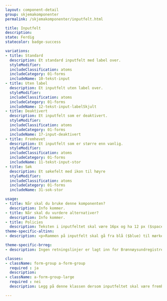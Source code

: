 ```yaml
---
layout: component-detail
group: skjemakomponenter
permalink: /skjemakomponenter/inputfelt.html

title: Inputfelt
description:
state: Ferdig
statecolor: badge-success

variations:
- title: Standard
  description: Et standard inputfelt med label over.
  styleModifier:
  includeClassification: atoms
  includeCategory: 01-forms
  includeName: 10-tekst-input
- title: Uten label
  description: Et inputfelt uten label over.
  styleModifier:
  includeClassification: atoms
  includeCategory: 01-forms
  includeName: 12-tekst-input-labelSkjult
- title: Deaktivert
  description: Et inputfelt som er deaktivert.
  styleModifier:
  includeClassification: atoms
  includeCategory: 01-forms
  includeName: 17-input-deaktivert
- title: Fremhevet
  description: Et inputfelt som er større enn vanlig.
  styleModifier:
  includeClassification: atoms
  includeCategory: 01-forms
  includeName: 11-tekst-input-stor
- title: Søk
  description: Et søkefelt med ikon til høyre
  styleModifier:
  includeClassification: atoms
  includeCategory: 01-forms
  includeName: 31-sok-stor

usage:
- title: Når skal du bruke denne komponenten?
  description: Info kommer.
- title: Når skal du vurdere alternativer?
  description: Info kommer.
- title: Policies
  description: Teksten i inputfeltet skal være 16px og ha 12 px ($spacer) padding fra venstre. Stort inputfelt skal ha 18px ($spacer * 1,5) padding fra venstre. Dersom det er ikon til venstre eller høyre i inputfeltet skal dette ha 6px ($spacer / 2) padding left og padding right. Venstre-ikoner på inputfelt skal ikke vises på skjermer mindre enn MD (768px). Org nr. skal formatteres xxx xxx xxx inne i inputfeltet. <p>Søkefelt med autocomplete eller autogenerert resultat skal ikke ha søke-knapp. Kun for tilfeller der brukeren blir tatt til ny side, eller at en spesifikk visning blir generert hvis man trykker enter/søk.</p><p>Valideringsmelding skal vises når man trykker seg ut av feltet dersom innfyllt informasjon er ugyldig. </p>
theme-specific-altinn:
- description: <p>Rammen på inputfelt skal gå fra blå ($blue) til mørkeblå ($blue-dark) ved aktiv, hover og fokus. <p>

theme-specific-brreg:
- description: Ingen retningslinjer er lagt inn for Brønnøysundregistrene enda.

classes:
- className: form-group a-form-group
  required : ja
  description:
- className: a-form-group-large
  required : nei
  description: Legg på denne klassen dersom inputfeltet skal være fremhevet/stort.

---
```


